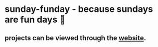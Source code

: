 # sunday-funday - because sundays are fun days :honey_pot: 

## projects can be viewed through the [website](https://olaven.github.io/sunday-funday/).
